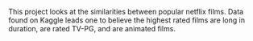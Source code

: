 This project looks at the similarities between popular netflix films. Data found on Kaggle leads one to believe the highest rated films are long in duration, are rated TV-PG, and are animated films.
